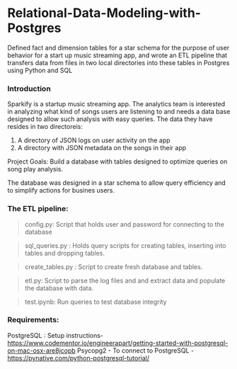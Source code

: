 # Relational-Data-Modeling-with-Postgres
Defined fact and dimension tables for a star schema for the purpose of user behavior for a start up music streaming app, and wrote an ETL pipeline that transfers data from files in two local directories into these tables in Postgres using Python and SQL


### Introduction

Sparkify is a startup music streaming app. The analytics team is interested in analyzing what kind of songs users are listening to and needs a data base designed to allow such analysis with easy queries.  The data they have resides in two directoreis: 

1. A directory of JSON logs on user activity on the app
2. A directory with JSON metadata on the songs in their app

Project Goals: Build a database with tables designed to optimize queries on song play analysis.


The database was designed in a star schema to allow query efficiency and to simplify actions for busines users. 

### The ETL pipeline: 

> config.py: Script that holds user and password for connecting to the database 

> sql_queries.py : Holds query scripts for creating tables, inserting into tables and dropping tables. 

> create_tables.py : Script to create fresh database and tables. 

> etl.py: Script to parse the log files and and extract data and populate the database with data. 

> test.ipynb: Run queries to test database integrity

### Requirements: 

PostgreSQL : Setup instructions- https://www.codementor.io/engineerapart/getting-started-with-postgresql-on-mac-osx-are8jcopb
Psycopg2 - To connect to PostgreSQL - https://pynative.com/python-postgresql-tutorial/
